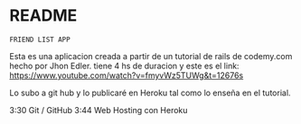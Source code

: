 # README


	FRIEND LIST APP

Esta es una aplicacion creada a partir de un tutorial de rails de codemy.com hecho por Jhon Edler.
tiene 4 hs de duracion y este es el link:
https://www.youtube.com/watch?v=fmyvWz5TUWg&t=12676s

Lo subo a git hub y lo publicaré en Heroku tal como lo enseña en el tutorial.

3:30 Git / GitHub
3:44 Web Hosting con Heroku



